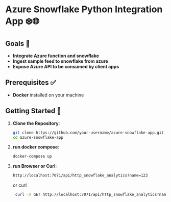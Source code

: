 # Azure Snowflake Python Integration App ❄️🌐

## Goals 🚀
- **Integrate Azure function and snowflake**  
- **Ingest sample feed to snowflake from azure**  
- **Expose Azure API to be consumed by client apps**

## Prerequisites ✅

- **Docker** installed on your machine

## Getting Started 🌟

1. **Clone the Repository**:
   ```bash
   git clone https://github.com/your-username/azure-snowflake-app.git
   cd azure-snowflake-app
   ```

2. **run docker compose**:
   ```bash
   docker-compose up
   ```

3. **run Browser or Curl**:
   ```bash
   http://localhost:7071/api/http_snowflake_analytics?name=123
   ```
   or curl
   ```bash
    curl -X GET http://localhost:7071/api/http_snowflake_analytics?name=triximylove
    ```